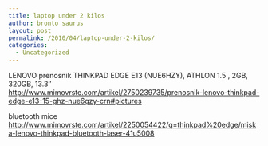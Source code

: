 ```yaml
---
title: laptop under 2 kilos
author: bronto saurus
layout: post
permalink: /2010/04/laptop-under-2-kilos/
categories:
  - Uncategorized
---
```

LENOVO prenosnik THINKPAD EDGE E13 (NUE6HZY), ATHLON 1.5 , 2GB, 320GB, 13.3&#8243;  
<http://www.mimovrste.com/artikel/2750239735/prenosnik-lenovo-thinkpad-edge-e13-15-ghz-nue6gzy-crn#pictures>  
<!--more-->

  
bluetooth mice  
<http://www.mimovrste.com/artikel/2250054422/q=thinkpad%20edge/miska-lenovo-thinkpad-bluetooth-laser-41u5008>